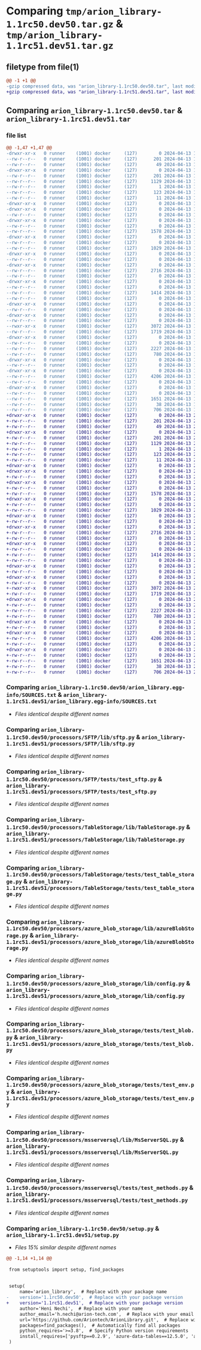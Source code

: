 # Comparing `tmp/arion_library-1.1rc50.dev50.tar.gz` & `tmp/arion_library-1.1rc51.dev51.tar.gz`

## filetype from file(1)

```diff
@@ -1 +1 @@
-gzip compressed data, was "arion_library-1.1rc50.dev50.tar", last modified: Sat Apr 13 12:45:50 2024, max compression
+gzip compressed data, was "arion_library-1.1rc51.dev51.tar", last modified: Sat Apr 13 21:03:59 2024, max compression
```

## Comparing `arion_library-1.1rc50.dev50.tar` & `arion_library-1.1rc51.dev51.tar`

### file list

```diff
@@ -1,47 +1,47 @@
-drwxr-xr-x   0 runner    (1001) docker     (127)        0 2024-04-13 12:45:50.558128 arion_library-1.1rc50.dev50/
--rw-r--r--   0 runner    (1001) docker     (127)      201 2024-04-13 12:45:50.558128 arion_library-1.1rc50.dev50/PKG-INFO
--rw-r--r--   0 runner    (1001) docker     (127)       49 2024-04-13 12:45:29.000000 arion_library-1.1rc50.dev50/README.md
-drwxr-xr-x   0 runner    (1001) docker     (127)        0 2024-04-13 12:45:50.550128 arion_library-1.1rc50.dev50/arion_library.egg-info/
--rw-r--r--   0 runner    (1001) docker     (127)      201 2024-04-13 12:45:50.000000 arion_library-1.1rc50.dev50/arion_library.egg-info/PKG-INFO
--rw-r--r--   0 runner    (1001) docker     (127)     1129 2024-04-13 12:45:50.000000 arion_library-1.1rc50.dev50/arion_library.egg-info/SOURCES.txt
--rw-r--r--   0 runner    (1001) docker     (127)        1 2024-04-13 12:45:50.000000 arion_library-1.1rc50.dev50/arion_library.egg-info/dependency_links.txt
--rw-r--r--   0 runner    (1001) docker     (127)      123 2024-04-13 12:45:50.000000 arion_library-1.1rc50.dev50/arion_library.egg-info/requires.txt
--rw-r--r--   0 runner    (1001) docker     (127)       11 2024-04-13 12:45:50.000000 arion_library-1.1rc50.dev50/arion_library.egg-info/top_level.txt
-drwxr-xr-x   0 runner    (1001) docker     (127)        0 2024-04-13 12:45:50.554128 arion_library-1.1rc50.dev50/processors/
-drwxr-xr-x   0 runner    (1001) docker     (127)        0 2024-04-13 12:45:50.554128 arion_library-1.1rc50.dev50/processors/SFTP/
--rw-r--r--   0 runner    (1001) docker     (127)        0 2024-04-13 12:45:29.000000 arion_library-1.1rc50.dev50/processors/SFTP/__init__.py
-drwxr-xr-x   0 runner    (1001) docker     (127)        0 2024-04-13 12:45:50.554128 arion_library-1.1rc50.dev50/processors/SFTP/lib/
--rw-r--r--   0 runner    (1001) docker     (127)        0 2024-04-13 12:45:29.000000 arion_library-1.1rc50.dev50/processors/SFTP/lib/__init__.py
--rw-r--r--   0 runner    (1001) docker     (127)     1578 2024-04-13 12:45:29.000000 arion_library-1.1rc50.dev50/processors/SFTP/lib/sftp.py
-drwxr-xr-x   0 runner    (1001) docker     (127)        0 2024-04-13 12:45:50.554128 arion_library-1.1rc50.dev50/processors/SFTP/tests/
--rw-r--r--   0 runner    (1001) docker     (127)        0 2024-04-13 12:45:29.000000 arion_library-1.1rc50.dev50/processors/SFTP/tests/__init__.py
--rw-r--r--   0 runner    (1001) docker     (127)     1029 2024-04-13 12:45:29.000000 arion_library-1.1rc50.dev50/processors/SFTP/tests/test_sftp.py
-drwxr-xr-x   0 runner    (1001) docker     (127)        0 2024-04-13 12:45:50.554128 arion_library-1.1rc50.dev50/processors/TableStorage/
--rw-r--r--   0 runner    (1001) docker     (127)        0 2024-04-13 12:45:29.000000 arion_library-1.1rc50.dev50/processors/TableStorage/__init__.py
-drwxr-xr-x   0 runner    (1001) docker     (127)        0 2024-04-13 12:45:50.554128 arion_library-1.1rc50.dev50/processors/TableStorage/lib/
--rw-r--r--   0 runner    (1001) docker     (127)     2716 2024-04-13 12:45:29.000000 arion_library-1.1rc50.dev50/processors/TableStorage/lib/TableStorage.py
--rw-r--r--   0 runner    (1001) docker     (127)        0 2024-04-13 12:45:29.000000 arion_library-1.1rc50.dev50/processors/TableStorage/lib/__init__.py
-drwxr-xr-x   0 runner    (1001) docker     (127)        0 2024-04-13 12:45:50.554128 arion_library-1.1rc50.dev50/processors/TableStorage/tests/
--rw-r--r--   0 runner    (1001) docker     (127)        0 2024-04-13 12:45:29.000000 arion_library-1.1rc50.dev50/processors/TableStorage/tests/__init__.py
--rw-r--r--   0 runner    (1001) docker     (127)     1414 2024-04-13 12:45:29.000000 arion_library-1.1rc50.dev50/processors/TableStorage/tests/test_table_storage.py
--rw-r--r--   0 runner    (1001) docker     (127)        0 2024-04-13 12:45:29.000000 arion_library-1.1rc50.dev50/processors/__init__.py
-drwxr-xr-x   0 runner    (1001) docker     (127)        0 2024-04-13 12:45:50.554128 arion_library-1.1rc50.dev50/processors/azure_blob_storage/
--rw-r--r--   0 runner    (1001) docker     (127)        0 2024-04-13 12:45:29.000000 arion_library-1.1rc50.dev50/processors/azure_blob_storage/__init__.py
-drwxr-xr-x   0 runner    (1001) docker     (127)        0 2024-04-13 12:45:50.554128 arion_library-1.1rc50.dev50/processors/azure_blob_storage/lib/
--rw-r--r--   0 runner    (1001) docker     (127)        0 2024-04-13 12:45:29.000000 arion_library-1.1rc50.dev50/processors/azure_blob_storage/lib/__init__.py
--rwxr-xr-x   0 runner    (1001) docker     (127)     3072 2024-04-13 12:45:29.000000 arion_library-1.1rc50.dev50/processors/azure_blob_storage/lib/azureBlobStorage.py
--rw-r--r--   0 runner    (1001) docker     (127)     1719 2024-04-13 12:45:29.000000 arion_library-1.1rc50.dev50/processors/azure_blob_storage/lib/config.py
-drwxr-xr-x   0 runner    (1001) docker     (127)        0 2024-04-13 12:45:50.558128 arion_library-1.1rc50.dev50/processors/azure_blob_storage/tests/
--rw-r--r--   0 runner    (1001) docker     (127)        0 2024-04-13 12:45:29.000000 arion_library-1.1rc50.dev50/processors/azure_blob_storage/tests/__init__.py
--rw-r--r--   0 runner    (1001) docker     (127)     2227 2024-04-13 12:45:29.000000 arion_library-1.1rc50.dev50/processors/azure_blob_storage/tests/test_blob.py
--rw-r--r--   0 runner    (1001) docker     (127)      780 2024-04-13 12:45:29.000000 arion_library-1.1rc50.dev50/processors/azure_blob_storage/tests/test_env.py
-drwxr-xr-x   0 runner    (1001) docker     (127)        0 2024-04-13 12:45:50.558128 arion_library-1.1rc50.dev50/processors/msserversql/
--rw-r--r--   0 runner    (1001) docker     (127)        0 2024-04-13 12:45:29.000000 arion_library-1.1rc50.dev50/processors/msserversql/__init__.py
-drwxr-xr-x   0 runner    (1001) docker     (127)        0 2024-04-13 12:45:50.558128 arion_library-1.1rc50.dev50/processors/msserversql/lib/
--rw-r--r--   0 runner    (1001) docker     (127)     4206 2024-04-13 12:45:29.000000 arion_library-1.1rc50.dev50/processors/msserversql/lib/MsServerSQL.py
--rw-r--r--   0 runner    (1001) docker     (127)        0 2024-04-13 12:45:29.000000 arion_library-1.1rc50.dev50/processors/msserversql/lib/__init__.py
-drwxr-xr-x   0 runner    (1001) docker     (127)        0 2024-04-13 12:45:50.558128 arion_library-1.1rc50.dev50/processors/msserversql/tests/
--rw-r--r--   0 runner    (1001) docker     (127)        0 2024-04-13 12:45:29.000000 arion_library-1.1rc50.dev50/processors/msserversql/tests/__init__.py
--rw-r--r--   0 runner    (1001) docker     (127)     1651 2024-04-13 12:45:29.000000 arion_library-1.1rc50.dev50/processors/msserversql/tests/test_methods.py
--rw-r--r--   0 runner    (1001) docker     (127)       38 2024-04-13 12:45:50.558128 arion_library-1.1rc50.dev50/setup.cfg
--rw-r--r--   0 runner    (1001) docker     (127)      706 2024-04-13 12:45:49.000000 arion_library-1.1rc50.dev50/setup.py
+drwxr-xr-x   0 runner    (1001) docker     (127)        0 2024-04-13 21:03:59.465860 arion_library-1.1rc51.dev51/
+-rw-r--r--   0 runner    (1001) docker     (127)      201 2024-04-13 21:03:59.465860 arion_library-1.1rc51.dev51/PKG-INFO
+-rw-r--r--   0 runner    (1001) docker     (127)       49 2024-04-13 21:03:38.000000 arion_library-1.1rc51.dev51/README.md
+drwxr-xr-x   0 runner    (1001) docker     (127)        0 2024-04-13 21:03:59.461860 arion_library-1.1rc51.dev51/arion_library.egg-info/
+-rw-r--r--   0 runner    (1001) docker     (127)      201 2024-04-13 21:03:59.000000 arion_library-1.1rc51.dev51/arion_library.egg-info/PKG-INFO
+-rw-r--r--   0 runner    (1001) docker     (127)     1129 2024-04-13 21:03:59.000000 arion_library-1.1rc51.dev51/arion_library.egg-info/SOURCES.txt
+-rw-r--r--   0 runner    (1001) docker     (127)        1 2024-04-13 21:03:59.000000 arion_library-1.1rc51.dev51/arion_library.egg-info/dependency_links.txt
+-rw-r--r--   0 runner    (1001) docker     (127)      123 2024-04-13 21:03:59.000000 arion_library-1.1rc51.dev51/arion_library.egg-info/requires.txt
+-rw-r--r--   0 runner    (1001) docker     (127)       11 2024-04-13 21:03:59.000000 arion_library-1.1rc51.dev51/arion_library.egg-info/top_level.txt
+drwxr-xr-x   0 runner    (1001) docker     (127)        0 2024-04-13 21:03:59.461860 arion_library-1.1rc51.dev51/processors/
+drwxr-xr-x   0 runner    (1001) docker     (127)        0 2024-04-13 21:03:59.461860 arion_library-1.1rc51.dev51/processors/SFTP/
+-rw-r--r--   0 runner    (1001) docker     (127)        0 2024-04-13 21:03:38.000000 arion_library-1.1rc51.dev51/processors/SFTP/__init__.py
+drwxr-xr-x   0 runner    (1001) docker     (127)        0 2024-04-13 21:03:59.461860 arion_library-1.1rc51.dev51/processors/SFTP/lib/
+-rw-r--r--   0 runner    (1001) docker     (127)        0 2024-04-13 21:03:38.000000 arion_library-1.1rc51.dev51/processors/SFTP/lib/__init__.py
+-rw-r--r--   0 runner    (1001) docker     (127)     1578 2024-04-13 21:03:38.000000 arion_library-1.1rc51.dev51/processors/SFTP/lib/sftp.py
+drwxr-xr-x   0 runner    (1001) docker     (127)        0 2024-04-13 21:03:59.461860 arion_library-1.1rc51.dev51/processors/SFTP/tests/
+-rw-r--r--   0 runner    (1001) docker     (127)        0 2024-04-13 21:03:38.000000 arion_library-1.1rc51.dev51/processors/SFTP/tests/__init__.py
+-rw-r--r--   0 runner    (1001) docker     (127)     1029 2024-04-13 21:03:38.000000 arion_library-1.1rc51.dev51/processors/SFTP/tests/test_sftp.py
+drwxr-xr-x   0 runner    (1001) docker     (127)        0 2024-04-13 21:03:59.461860 arion_library-1.1rc51.dev51/processors/TableStorage/
+-rw-r--r--   0 runner    (1001) docker     (127)        0 2024-04-13 21:03:38.000000 arion_library-1.1rc51.dev51/processors/TableStorage/__init__.py
+drwxr-xr-x   0 runner    (1001) docker     (127)        0 2024-04-13 21:03:59.461860 arion_library-1.1rc51.dev51/processors/TableStorage/lib/
+-rw-r--r--   0 runner    (1001) docker     (127)     2716 2024-04-13 21:03:38.000000 arion_library-1.1rc51.dev51/processors/TableStorage/lib/TableStorage.py
+-rw-r--r--   0 runner    (1001) docker     (127)        0 2024-04-13 21:03:38.000000 arion_library-1.1rc51.dev51/processors/TableStorage/lib/__init__.py
+drwxr-xr-x   0 runner    (1001) docker     (127)        0 2024-04-13 21:03:59.465860 arion_library-1.1rc51.dev51/processors/TableStorage/tests/
+-rw-r--r--   0 runner    (1001) docker     (127)        0 2024-04-13 21:03:38.000000 arion_library-1.1rc51.dev51/processors/TableStorage/tests/__init__.py
+-rw-r--r--   0 runner    (1001) docker     (127)     1414 2024-04-13 21:03:38.000000 arion_library-1.1rc51.dev51/processors/TableStorage/tests/test_table_storage.py
+-rw-r--r--   0 runner    (1001) docker     (127)        0 2024-04-13 21:03:38.000000 arion_library-1.1rc51.dev51/processors/__init__.py
+drwxr-xr-x   0 runner    (1001) docker     (127)        0 2024-04-13 21:03:59.465860 arion_library-1.1rc51.dev51/processors/azure_blob_storage/
+-rw-r--r--   0 runner    (1001) docker     (127)        0 2024-04-13 21:03:38.000000 arion_library-1.1rc51.dev51/processors/azure_blob_storage/__init__.py
+drwxr-xr-x   0 runner    (1001) docker     (127)        0 2024-04-13 21:03:59.465860 arion_library-1.1rc51.dev51/processors/azure_blob_storage/lib/
+-rw-r--r--   0 runner    (1001) docker     (127)        0 2024-04-13 21:03:38.000000 arion_library-1.1rc51.dev51/processors/azure_blob_storage/lib/__init__.py
+-rwxr-xr-x   0 runner    (1001) docker     (127)     3072 2024-04-13 21:03:38.000000 arion_library-1.1rc51.dev51/processors/azure_blob_storage/lib/azureBlobStorage.py
+-rw-r--r--   0 runner    (1001) docker     (127)     1719 2024-04-13 21:03:38.000000 arion_library-1.1rc51.dev51/processors/azure_blob_storage/lib/config.py
+drwxr-xr-x   0 runner    (1001) docker     (127)        0 2024-04-13 21:03:59.465860 arion_library-1.1rc51.dev51/processors/azure_blob_storage/tests/
+-rw-r--r--   0 runner    (1001) docker     (127)        0 2024-04-13 21:03:38.000000 arion_library-1.1rc51.dev51/processors/azure_blob_storage/tests/__init__.py
+-rw-r--r--   0 runner    (1001) docker     (127)     2227 2024-04-13 21:03:38.000000 arion_library-1.1rc51.dev51/processors/azure_blob_storage/tests/test_blob.py
+-rw-r--r--   0 runner    (1001) docker     (127)      780 2024-04-13 21:03:38.000000 arion_library-1.1rc51.dev51/processors/azure_blob_storage/tests/test_env.py
+drwxr-xr-x   0 runner    (1001) docker     (127)        0 2024-04-13 21:03:59.465860 arion_library-1.1rc51.dev51/processors/msserversql/
+-rw-r--r--   0 runner    (1001) docker     (127)        0 2024-04-13 21:03:38.000000 arion_library-1.1rc51.dev51/processors/msserversql/__init__.py
+drwxr-xr-x   0 runner    (1001) docker     (127)        0 2024-04-13 21:03:59.465860 arion_library-1.1rc51.dev51/processors/msserversql/lib/
+-rw-r--r--   0 runner    (1001) docker     (127)     4206 2024-04-13 21:03:38.000000 arion_library-1.1rc51.dev51/processors/msserversql/lib/MsServerSQL.py
+-rw-r--r--   0 runner    (1001) docker     (127)        0 2024-04-13 21:03:38.000000 arion_library-1.1rc51.dev51/processors/msserversql/lib/__init__.py
+drwxr-xr-x   0 runner    (1001) docker     (127)        0 2024-04-13 21:03:59.465860 arion_library-1.1rc51.dev51/processors/msserversql/tests/
+-rw-r--r--   0 runner    (1001) docker     (127)        0 2024-04-13 21:03:38.000000 arion_library-1.1rc51.dev51/processors/msserversql/tests/__init__.py
+-rw-r--r--   0 runner    (1001) docker     (127)     1651 2024-04-13 21:03:38.000000 arion_library-1.1rc51.dev51/processors/msserversql/tests/test_methods.py
+-rw-r--r--   0 runner    (1001) docker     (127)       38 2024-04-13 21:03:59.465860 arion_library-1.1rc51.dev51/setup.cfg
+-rw-r--r--   0 runner    (1001) docker     (127)      706 2024-04-13 21:03:58.000000 arion_library-1.1rc51.dev51/setup.py
```

### Comparing `arion_library-1.1rc50.dev50/arion_library.egg-info/SOURCES.txt` & `arion_library-1.1rc51.dev51/arion_library.egg-info/SOURCES.txt`

 * *Files identical despite different names*

### Comparing `arion_library-1.1rc50.dev50/processors/SFTP/lib/sftp.py` & `arion_library-1.1rc51.dev51/processors/SFTP/lib/sftp.py`

 * *Files identical despite different names*

### Comparing `arion_library-1.1rc50.dev50/processors/SFTP/tests/test_sftp.py` & `arion_library-1.1rc51.dev51/processors/SFTP/tests/test_sftp.py`

 * *Files identical despite different names*

### Comparing `arion_library-1.1rc50.dev50/processors/TableStorage/lib/TableStorage.py` & `arion_library-1.1rc51.dev51/processors/TableStorage/lib/TableStorage.py`

 * *Files identical despite different names*

### Comparing `arion_library-1.1rc50.dev50/processors/TableStorage/tests/test_table_storage.py` & `arion_library-1.1rc51.dev51/processors/TableStorage/tests/test_table_storage.py`

 * *Files identical despite different names*

### Comparing `arion_library-1.1rc50.dev50/processors/azure_blob_storage/lib/azureBlobStorage.py` & `arion_library-1.1rc51.dev51/processors/azure_blob_storage/lib/azureBlobStorage.py`

 * *Files identical despite different names*

### Comparing `arion_library-1.1rc50.dev50/processors/azure_blob_storage/lib/config.py` & `arion_library-1.1rc51.dev51/processors/azure_blob_storage/lib/config.py`

 * *Files identical despite different names*

### Comparing `arion_library-1.1rc50.dev50/processors/azure_blob_storage/tests/test_blob.py` & `arion_library-1.1rc51.dev51/processors/azure_blob_storage/tests/test_blob.py`

 * *Files identical despite different names*

### Comparing `arion_library-1.1rc50.dev50/processors/azure_blob_storage/tests/test_env.py` & `arion_library-1.1rc51.dev51/processors/azure_blob_storage/tests/test_env.py`

 * *Files identical despite different names*

### Comparing `arion_library-1.1rc50.dev50/processors/msserversql/lib/MsServerSQL.py` & `arion_library-1.1rc51.dev51/processors/msserversql/lib/MsServerSQL.py`

 * *Files identical despite different names*

### Comparing `arion_library-1.1rc50.dev50/processors/msserversql/tests/test_methods.py` & `arion_library-1.1rc51.dev51/processors/msserversql/tests/test_methods.py`

 * *Files identical despite different names*

### Comparing `arion_library-1.1rc50.dev50/setup.py` & `arion_library-1.1rc51.dev51/setup.py`

 * *Files 15% similar despite different names*

```diff
@@ -1,14 +1,14 @@
 
 from setuptools import setup, find_packages
 
 
 setup(
     name='arion_library',  # Replace with your package name
-    version='1.1rc50.dev50',  # Replace with your package version
+    version='1.1rc51.dev51',  # Replace with your package version
     author='Heni Nechi',  # Replace with your name
     author_email='h.nechi@arion-tech.com',  # Replace with your email
     url='https://github.com/Ariontech/ArionLibrary.git',  # Replace with your repository URL
     packages=find_packages(),  # Automatically find all packages
     python_requires='>=3.8',  # Specify Python version requirements
     install_requires=['pysftp==0.2.9', 'azure-data-tables==12.5.0', 'azure-core', 'azure-data-tables', 'azure-storage-blob', 'python-dotenv', 'pytest', '', 'pytest', 'pyodbc'],
 )
```

